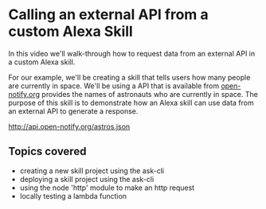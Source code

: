 # Calling an external API from a custom Alexa Skill

In this video we'll walk-through how to request data from an external API in a custom Alexa skill.

For our example, we'll be creating a skill that tells users how many people are currently in space. We'll be using a API that is available from [open-notify.org](http://api.open-notify.org/astros.json) provides the names of astronauts who are currently in space. The purpose of this skill is to demonstrate how an Alexa skill can use data from an external API to generate a response.

http://api.open-notify.org/astros.json

## Topics covered

- creating a new skill project using the ask-cli
- deploying a skill project using the ask-cli
- using the node 'http' module to make an http request
- locally testing a lambda function
